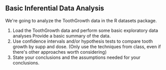 ## Basic Inferential Data Analysis
We're going to analyze the ToothGrowth data in the R datasets package.

1. Load the ToothGrowth data and perform some basic exploratory data analyses
Provide a basic summary of the data.
2. Use confidence intervals and/or hypothesis tests to compare tooth growth by supp and dose. (Only use the techniques from class, even if there's other approaches worth considering)
3. State your conclusions and the assumptions needed for your conclusions.
